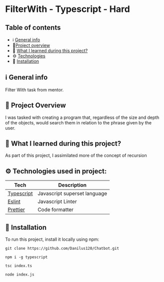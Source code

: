 # FilterWith - Typescript - Hard

## Table of contents

- ℹ️ [General info](#general-info)
- 🎉[Project overview](#project-overview)
- 📖 [What I learned during this project?](#what-i-learned-during-this-project)
- ⚙️ [Technologies](#technologies)
- 💾 [Installation](#installation)

## ℹ️ General info

Filter With task from mentor.

## 🎉 Project Overview

I was tasked with creating a program that, regardless of the size and depth of the objects, would search them in relation to the phrase given by the user.

## 📖 What I learned during this project?

As part of this project, I assimilated more of the concept of recursion

## ⚙️ Technologies used in project:

| Tech                                          | Description                  |
| --------------------------------------------- | ---------------------------- |
| [Typescript](https://www.typescriptlang.org/) | Javascript superset language |
| [Eslint](https://eslint.org/)                 | Javascript Linter            |
| [Prettier](https://prettier.io/)              | Code formatter               |

## 💾 Installation

To run this project, install it locally using npm:

```
git clone https://github.com/Danilus120/Chatbot.git

npm i -g typescript

tsc index.ts

node index.js

```
